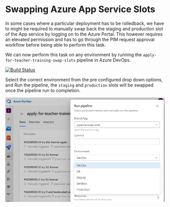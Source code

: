# Swapping Azure App Service Slots

In some cases where a particular deployment has to be rolledback,
we have to might be required to manually swap back the staging and production slot of the App service by logging on to the Azure Portal. This however requires an elevated permission and has to go through the PIM request approval workflow before being able to perform this task.

We can now perform this task on any environment by running the `apply-for-teacher-training-swap-slots` pipeline in Azure DevOps.

[![Build Status](https://dev.azure.com/dfe-ssp/Become-A-Teacher/_apis/build/status/Apply/apply-for-teacher-training-swap-slots?branchName=master)](https://dev.azure.com/dfe-ssp/Become-A-Teacher/_build/latest?definitionId=618&branchName=master)

Select the correct environment from the pre configured drop down options, and Run the pipeline, the `staging` and `production` slots will be swapped once the pipeline run to completion.

![The domain model for this application](swap-slot-environments.png)
